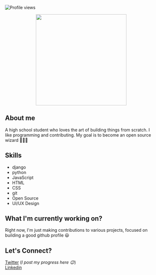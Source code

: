 ![Profile views](https://gpvc.arturio.dev/Zaid-Ahmad)  
<p align="center">
<img src="https://user-images.githubusercontent.com/39582467/180660281-14bc4ac0-581c-461a-939b-6414123685e7.png" width="auto" height="300">
</p>

## About me
A high school student who loves the art of building things from scratch. I like programming and contributing. My goal is to become an open source wizard 🧙‍♂️😁

## Skills
* django 
* python 
* JavaScript 
* HTML 
* CSS
* git
* Open Source
* UI/UX Design

## What I'm currently working on?
Right now, I'm just making contributions to various projects, focused on building a good github profile 😃

## Let's Connect?

[Twitter](https://twitter.com/zaidahmad25) (_I post my progress here 😉_)  
[Linkedin](https://www.linkedin.com/in/zaid-ahmad-465b70210/)
